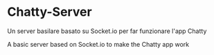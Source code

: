 # Chatty-Server

Un server basilare basato su Socket.io per far funzionare l'app Chatty

A basic server based on Socket.io to make the Chatty app work
